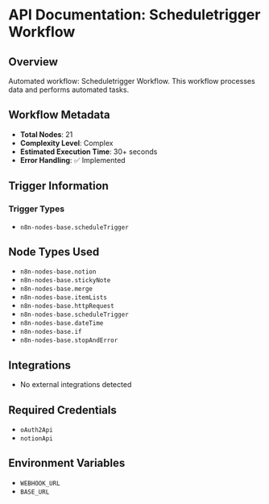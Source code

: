 # API Documentation: Scheduletrigger Workflow

## Overview
Automated workflow: Scheduletrigger Workflow. This workflow processes data and performs automated tasks.

## Workflow Metadata
- **Total Nodes**: 21
- **Complexity Level**: Complex
- **Estimated Execution Time**: 30+ seconds
- **Error Handling**: ✅ Implemented

## Trigger Information
### Trigger Types
- `n8n-nodes-base.scheduleTrigger`

## Node Types Used
- `n8n-nodes-base.notion`
- `n8n-nodes-base.stickyNote`
- `n8n-nodes-base.merge`
- `n8n-nodes-base.itemLists`
- `n8n-nodes-base.httpRequest`
- `n8n-nodes-base.scheduleTrigger`
- `n8n-nodes-base.dateTime`
- `n8n-nodes-base.if`
- `n8n-nodes-base.stopAndError`

## Integrations
- No external integrations detected

## Required Credentials
- `oAuth2Api`
- `notionApi`

## Environment Variables
- `WEBHOOK_URL`
- `BASE_URL`
